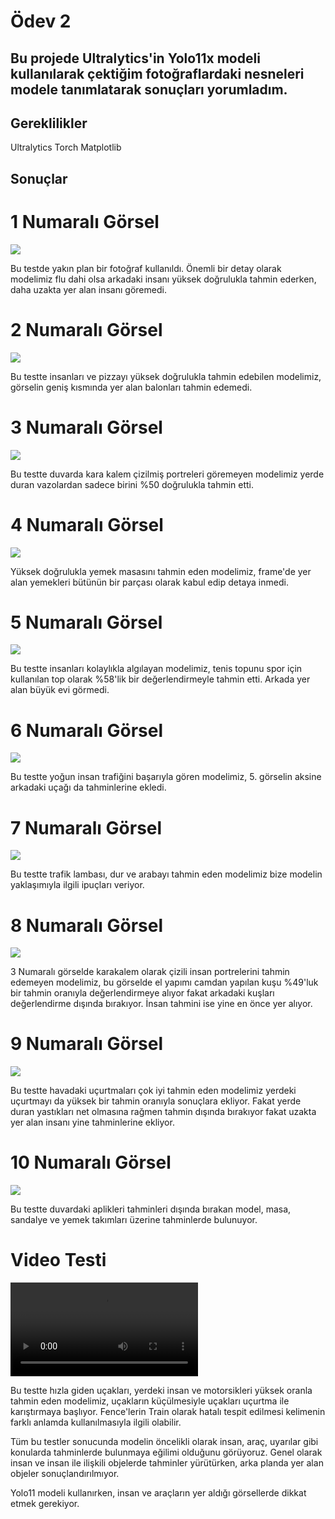 # Ödev 2

## Bu projede Ultralytics'in Yolo11x modeli kullanılarak çektiğim fotoğraflardaki nesneleri modele tanımlatarak sonuçları yorumladım.

## Gereklilikler

Ultralytics
Torch
Matplotlib

## Sonuçlar

# 1 Numaralı Görsel

![](runs/detect/predict/1.jpeg)

Bu testde yakın plan bir fotoğraf kullanıldı. 
Önemli bir detay olarak modelimiz flu dahi olsa arkadaki insanı yüksek doğrulukla tahmin ederken, daha uzakta yer alan insanı göremedi. 

# 2 Numaralı Görsel

![](runs/detect/predict/2.jpeg)

Bu testte insanları ve pizzayı yüksek doğrulukla tahmin edebilen modelimiz, görselin geniş kısmında yer alan balonları tahmin edemedi.

# 3 Numaralı Görsel

![](runs/detect/predict/3.jpeg)

Bu testte duvarda kara kalem çizilmiş portreleri göremeyen modelimiz yerde duran vazolardan sadece birini %50 doğrulukla tahmin etti.

# 4 Numaralı Görsel

![](runs/detect/predict/4.jpeg)

Yüksek doğrulukla yemek masasını tahmin eden modelimiz, frame'de yer alan yemekleri bütünün bir parçası olarak kabul edip detaya inmedi.

# 5 Numaralı Görsel

![](runs/detect/predict/5.jpeg)

Bu testte insanları kolaylıkla algılayan modelimiz, tenis topunu spor için kullanılan top olarak %58'lik bir değerlendirmeyle tahmin etti. Arkada yer alan büyük evi görmedi.

# 6 Numaralı Görsel

![](runs/detect/predict/6.jpeg)

Bu testte yoğun insan trafiğini başarıyla gören modelimiz, 5. görselin aksine arkadaki uçağı da tahminlerine ekledi.

# 7 Numaralı Görsel

![](runs/detect/predict/7.jpeg)

Bu testte trafik lambası, dur ve arabayı tahmin eden modelimiz bize modelin yaklaşımıyla ilgili ipuçları veriyor.

# 8 Numaralı Görsel

![](runs/detect/predict/8.jpeg)

3 Numaralı görselde karakalem olarak çizili insan portrelerini tahmin edemeyen modelimiz, bu görselde el yapımı camdan yapılan kuşu %49'luk bir tahmin oranıyla değerlendirmeye alıyor fakat arkadaki kuşları değerlendirme dışında bırakıyor. İnsan tahmini ise yine en önce yer alıyor.

# 9 Numaralı Görsel

![](runs/detect/predict/9.jpeg)

Bu testte havadaki uçurtmaları çok iyi tahmin eden modelimiz yerdeki uçurtmayı da yüksek bir tahmin oranıyla sonuçlara ekliyor. Fakat yerde duran yastıkları net olmasına rağmen tahmin dışında bırakıyor fakat uzakta yer alan insanı yine tahminlerine ekliyor.

# 10 Numaralı Görsel

![](runs/detect/predict/10.jpeg)

Bu testte duvardaki aplikleri tahminleri dışında bırakan model, masa, sandalye ve yemek takımları üzerine tahminlerde bulunuyor.

# Video Testi

![](runs/detect/predict/video1.mp4)

Bu testte hızla giden uçakları, yerdeki insan ve motorsikleri yüksek oranla tahmin eden modelimiz, uçakların küçülmesiyle uçakları uçurtma ile karıştırmaya başlıyor. Fence'lerin Train olarak hatalı tespit edilmesi kelimenin farklı anlamda kullanılmasıyla ilgili olabilir.


Tüm bu testler sonucunda modelin öncelikli olarak insan, araç, uyarılar gibi konularda tahminlerde bulunmaya eğilimi olduğunu görüyoruz. Genel olarak insan ve insan ile ilişkili objelerde tahminler yürütürken, arka planda yer alan objeler sonuçlandırılmıyor.

Yolo11 modeli kullanırken, insan ve araçların yer aldığı görsellerde dikkat etmek gerekiyor.